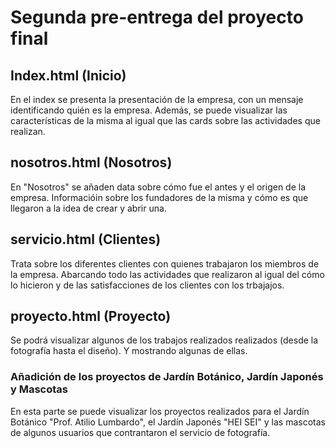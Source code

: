 # Segunda pre-entrega del proyecto final
## Index.html (Inicio)

En el index se presenta la presentación de la empresa, con un mensaje identificando quién es la empresa.
Además, se puede visualizar las características de la misma al igual que las cards sobre las actividades que realizan.

## nosotros.html (Nosotros)

En "Nosotros" se añaden data sobre cómo fue el antes y el origen de la empresa. Informacióin sobre los fundadores de la misma y cómo es que llegaron a la idea de crear y abrir una.

## servicio.html (Clientes)

Trata sobre los diferentes clientes con quienes trabajaron los miembros de la empresa. Abarcando todo las actividades que realizaron al igual del cómo lo hicieron y de las satisfacciones de los clientes con los trbajajos.

## proyecto.html (Proyecto)

Se podrá visualizar algunos de los trabajos realizados realizados (desde la fotografía hasta el diseño). Y mostrando algunas de ellas.

### Añadición de los proyectos de Jardín Botánico, Jardín Japonés y Mascotas
En esta parte se puede visualizar los proyectos realizados para el Jardín Botánico "Prof. Atilio Lumbardo", el Jardín Japonés "HEI SEI" y las mascotas de algunos usuarios que contrantaron el servicio de fotografía.
